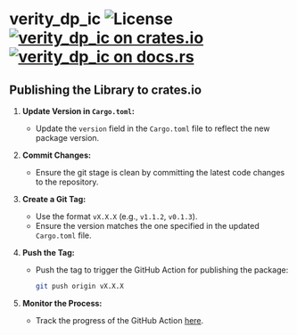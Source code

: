 # verity_dp_ic ![License](https://img.shields.io/crates/l/verity_dp_ic) [![verity_dp_ic on crates.io](https://img.shields.io/crates/v/verity_dp_ic)](https://crates.io/crates/verity_dp_ic) [![verity_dp_ic on docs.rs](https://docs.rs/verity_dp_ic/badge.svg)](https://docs.rs/verity_dp_ic)

## Publishing the Library to crates.io

1. **Update Version in `Cargo.toml`:**
   - Update the `version` field in the `Cargo.toml` file to reflect the new package version.

2. **Commit Changes:**
   - Ensure the git stage is clean by committing the latest code changes to the repository.

3. **Create a Git Tag:**
   - Use the format `vX.X.X` (e.g., `v1.1.2`, `v0.1.3`).
   - Ensure the version matches the one specified in the updated `Cargo.toml` file.

4. **Push the Tag:**
   - Push the tag to trigger the GitHub Action for publishing the package:
     ```bash
     git push origin vX.X.X
     ```

5. **Monitor the Process:**
   - Track the progress of the GitHub Action [here](https://github.com/usherlabs/verity-dp/actions).
